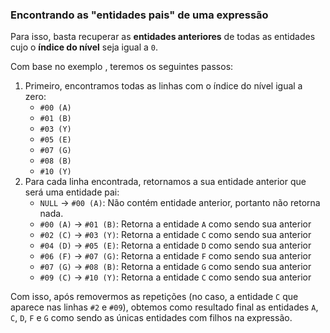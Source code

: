 ### Encontrando as "entidades pais" de uma expressão <header-set anchor-name="search-method-with-children" />

Para isso, basta recuperar as **entidades anteriores** de todas as entidades cujo o **índice do nível** seja igual a `0`.

Com base no exemplo <anchor-get name="sample-matrix-desnormalizated" />, teremos os seguintes passos:

1. Primeiro, encontramos todas as linhas com o índice do nível igual a zero: 
    * `#00 (A)`
    * `#01 (B)`
    * `#03 (Y)`
    * `#05 (E)`
    * `#07 (G)`
    * `#08 (B)`
    * `#10 (Y)`
2. Para cada linha encontrada, retornamos a sua entidade anterior que será uma entidade pai:
    * `NULL`  -> `#00 (A)`: Não contém entidade anterior, portanto não retorna nada.
    * `#00 (A)` -> `#01 (B)`: Retorna a entidade `A` como sendo sua anterior
    * `#02 (C)` -> `#03 (Y)`: Retorna a entidade `C` como sendo sua anterior
    * `#04 (D)` -> `#05 (E)`: Retorna a entidade `D` como sendo sua anterior
    * `#06 (F)` -> `#07 (G)`: Retorna a entidade `F` como sendo sua anterior
    * `#07 (G)` -> `#08 (B)`: Retorna a entidade `G` como sendo sua anterior
    * `#09 (C)` -> `#10 (Y)`: Retorna a entidade `C` como sendo sua anterior

Com isso, após removermos as repetições (no caso, a entidade `C` que aparece nas linhas `#2` e `#09`), obtemos como resultado final as entidades `A`, `C`, `D`, `F` e `G` como sendo as únicas entidades com filhos na expressão.